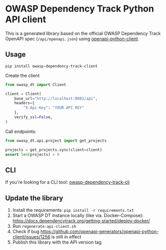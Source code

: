 # OWASP Dependency Track Python API client

This is a generated library based on the official OWASP Dependency Track OpenAPI spec (`/api/openapi.json`) using [openapi-python-client](https://github.com/openapi-generators/openapi-python-client).

## Usage

```shell
pip install owasp-dependency-track-client
```

Create the client
```python
from owasp_dt import Client

client = Client(
    base_url="http://localhost:8081/api",
    headers={
        "X-Api-Key": "YOUR API KEY"
    },
    verify_ssl=False,
)
```

Call endpoints:
```python
from owasp_dt.api.project import get_projects

projects = get_projects.sync(client=client)
assert len(projects) > 0
```

## CLI

If you're looking for a CLI tool: [owasp-dependency-track-cli](https://github.com/mreiche/owasp-dependency-track-cli)

## Update the library

1. Install the requirements: `pip install -r requirements.txt`
2. Start a OWASP DT instance locally (like via. Docker-Compose): https://docs.dependencytrack.org/getting-started/deploy-docker/
3. Run `regenerate-api-client.sh`
4. Check if bug https://github.com/openapi-generators/openapi-python-client/issues/1256 is still in effect
5. Publish this library with the API version tag
